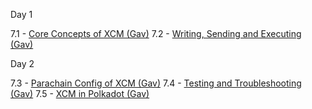 Day 1

7.1 - [Core Concepts of XCM (Gav)](https://github.com/paritytech/polkadot-blockchain-academy/blob/a6236318e4129afb70517db0db04115d84d1c976/syllabus/7-XCM/7.1-Core_Concepts_of_XCM)
7.2 - [Writing, Sending and Executing (Gav)](https://github.com/paritytech/polkadot-blockchain-academy/blob/a6236318e4129afb70517db0db04115d84d1c976/syllabus/7-XCM/7.2-Writing_Sending_Executing_XCM)

Day 2 

7.3 - [Parachain Config of XCM (Gav)](https://github.com/paritytech/polkadot-blockchain-academy/blob/a6236318e4129afb70517db0db04115d84d1c976/syllabus/7-XCM/7.3-Parachain_Config_in_XCM)
7.4 - [Testing and Troubleshooting (Gav)](https://github.com/paritytech/polkadot-blockchain-academy/blob/a6236318e4129afb70517db0db04115d84d1c976/syllabus/7-XCM/7.4-Testing_and_Troubleshooting_XCM)
7.5 - [XCM in Polkadot (Gav)](https://github.com/paritytech/polkadot-blockchain-academy/blob/a6236318e4129afb70517db0db04115d84d1c976/syllabus/7-XCM/7.5-XCM_in_Polkadot)
